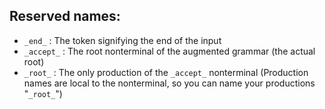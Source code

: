## Reserved names:
 - `_end_` : The token signifying the end of the input
 - `_accept_` : The root nonterminal of the augmented grammar (the actual root)
 - `_root_` : The only production of the `_accept_` nonterminal
   (Production names are local to the nonterminal, so you can name your
   productions "`_root_`")
